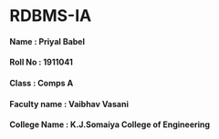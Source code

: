 # RDBMS-IA

#### Name : Priyal Babel
#### Roll No : 1911041
#### Class : Comps A
#### Faculty name : Vaibhav Vasani
#### College Name : K.J.Somaiya College of Engineering
